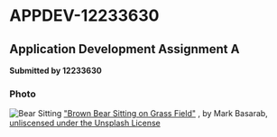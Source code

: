 # APPDEV-12233630
## Application Development Assignment A
**Submitted by 12233630**
### Photo
![Bear Sitting](Bear.jpg")
["Brown Bear Sitting on Grass Field"](https://unsplash.com/photos/brown-bear-sitting-on-grass-field-y421kXlUOQk) , by Mark Basarab, [unliscensed under the Unsplash License](https://unsplash.com/license)